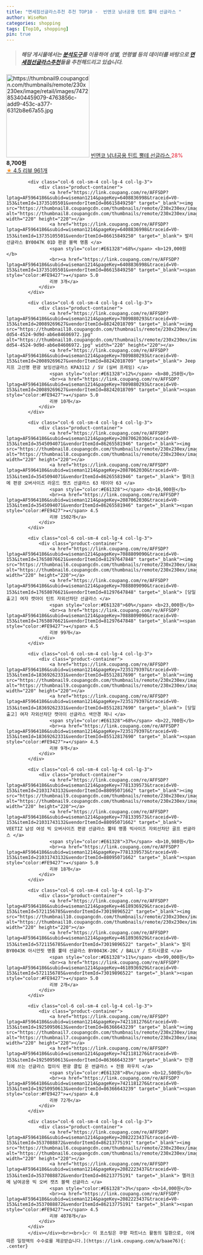```yaml
---
title: "면세점선글라스추천 추천 TOP10 -  빈앤코 남녀공용 틴트 뿔테 선글라스 "
author: WiseMan
categories: shopping
tags: [Top10, shopping]
pin: true
---
```


> ##### 해당 게시물에서는 [**분석도구**](https://itemscout.io/)를 이용하여 **성별**, **연령별** 등의 데이터를 바탕으로 [**면세점선글라스추천**](https://link.coupang.com/a/baae76)들을 추천해드리고 있습니다.
<div class="container"><div class="row">
            <div class="col-6 col-sm-4 col-lg-4 col-lg-3">
                <div class="product-container">
                    <a href="https://link.coupang.com/re/AFFSDP?lptag=AF5964186&subid=wiseman1214&pageKey=6446322214&traceid=V0-153&itemId=13975098676&vendorItemId=81223975796" target="_blank"><img src="https://thumbnail9.coupangcdn.com/thumbnails/remote/230x230ex/image/retail/images/7472853404459079-4763856c-add9-453c-a377-6312b8e67a55.jpg" alt="https://thumbnail9.coupangcdn.com/thumbnails/remote/230x230ex/image/retail/images/7472853404459079-4763856c-add9-453c-a377-6312b8e67a55.jpg" width="220" height="220"></a>
                    <a href="https://link.coupang.com/re/AFFSDP?lptag=AF5964186&subid=wiseman1214&pageKey=6446322214&traceid=V0-153&itemId=13975098676&vendorItemId=81223975796" target="_blank"> 빈앤코 남녀공용 틴트 뿔테 선글라스 </a>
                    <span style="color:#E61328">28%</span> <b>8,700원</b>
                    <br><a href="https://link.coupang.com/re/AFFSDP?lptag=AF5964186&subid=wiseman1214&pageKey=6446322214&traceid=V0-153&itemId=13975098676&vendorItemId=81223975796" target="_blank"><span style="color:#FE9427">★</span> 4.5
                    리뷰 961개</a>
                </div>
            </div>
            
            <div class="col-6 col-sm-4 col-lg-4 col-lg-3">
                <div class="product-container">
                    <a href="https://link.coupang.com/re/AFFSDP?lptag=AF5964186&subid=wiseman1214&pageKey=6408836998&traceid=V0-153&itemId=13735105501&vendorItemId=86615849250" target="_blank"><img src="https://thumbnail8.coupangcdn.com/thumbnails/remote/230x230ex/image/vendor_inventory/30d4/fa39a824c402507aba27eaabf042194decfc539ff9113dcf555b0838d883.jpg" alt="https://thumbnail8.coupangcdn.com/thumbnails/remote/230x230ex/image/vendor_inventory/30d4/fa39a824c402507aba27eaabf042194decfc539ff9113dcf555b0838d883.jpg" width="220" height="220"></a>
                    <a href="https://link.coupang.com/re/AFFSDP?lptag=AF5964186&subid=wiseman1214&pageKey=6408836998&traceid=V0-153&itemId=13735105501&vendorItemId=86615849250" target="_blank"> 발리 선글라스 BY0047K 01D 편광 블랙 명품 </a>
                    <span style="color:#E61328">68%</span> <b>129,000원</b>
                    <br><a href="https://link.coupang.com/re/AFFSDP?lptag=AF5964186&subid=wiseman1214&pageKey=6408836998&traceid=V0-153&itemId=13735105501&vendorItemId=86615849250" target="_blank"><span style="color:#FE9427">★</span> 5.0
                    리뷰 3개</a>
                </div>
            </div>
            
            <div class="col-6 col-sm-4 col-lg-4 col-lg-3">
                <div class="product-container">
                    <a href="https://link.coupang.com/re/AFFSDP?lptag=AF5964186&subid=wiseman1214&pageKey=7809880293&traceid=V0-153&itemId=20089269627&vendorItemId=88242018709" target="_blank"><img src="https://thumbnail10.coupangcdn.com/thumbnails/remote/230x230ex/image/retail/images/2024/01/02/10/0/26303622-dd54-4524-9d9d-ab6e84606972.jpg" alt="https://thumbnail10.coupangcdn.com/thumbnails/remote/230x230ex/image/retail/images/2024/01/02/10/0/26303622-dd54-4524-9d9d-ab6e84606972.jpg" width="220" height="220"></a>
                    <a href="https://link.coupang.com/re/AFFSDP?lptag=AF5964186&subid=wiseman1214&pageKey=7809880293&traceid=V0-153&itemId=20089269627&vendorItemId=88242018709" target="_blank"> Jeep 지프 고선명 편광 보잉선글라스 KPA3112 / SV (실버 프레임) </a>
                    <span style="color:#E61328">12%</span> <b>80,250원</b>
                    <br><a href="https://link.coupang.com/re/AFFSDP?lptag=AF5964186&subid=wiseman1214&pageKey=7809880293&traceid=V0-153&itemId=20089269627&vendorItemId=88242018709" target="_blank"><span style="color:#FE9427">★</span> 5.0
                    리뷰 10개</a>
                </div>
            </div>
            
            <div class="col-6 col-sm-4 col-lg-4 col-lg-3">
                <div class="product-container">
                    <a href="https://link.coupang.com/re/AFFSDP?lptag=AF5964186&subid=wiseman1214&pageKey=2087062030&traceid=V0-153&itemId=3545094071&vendorItemId=86265581946" target="_blank"><img src="https://thumbnail8.coupangcdn.com/thumbnails/remote/230x230ex/image/rs_quotation_api/db0mpr8e/5b96da9f6a814171af877b0ba3b17162.jpg" alt="https://thumbnail8.coupangcdn.com/thumbnails/remote/230x230ex/image/rs_quotation_api/db0mpr8e/5b96da9f6a814171af877b0ba3b17162.jpg" width="220" height="220"></a>
                    <a href="https://link.coupang.com/re/AFFSDP?lptag=AF5964186&subid=wiseman1214&pageKey=2087062030&traceid=V0-153&itemId=3545094071&vendorItemId=86265581946" target="_blank"> 멜라크메 편광 오버사이즈 라운드 캣츠 선글라스 63 테이아 63 </a>
                    <span style="color:#E61328"></span> <b>16,900원</b>
                    <br><a href="https://link.coupang.com/re/AFFSDP?lptag=AF5964186&subid=wiseman1214&pageKey=2087062030&traceid=V0-153&itemId=3545094071&vendorItemId=86265581946" target="_blank"><span style="color:#FE9427">★</span> 4.5
                    리뷰 1502개</a>
                </div>
            </div>
            
            <div class="col-6 col-sm-4 col-lg-4 col-lg-3">
                <div class="product-container">
                    <a href="https://link.coupang.com/re/AFFSDP?lptag=AF5964186&subid=wiseman1214&pageKey=7088809090&traceid=V0-153&itemId=17658076621&vendorItemId=81297647848" target="_blank"><img src="https://thumbnail6.coupangcdn.com/thumbnails/remote/230x230ex/image/vendor_inventory/90a7/ca45b81158835b1b5315c81997745d720a4642b7154670fa6dcea6c24c47.jpg" alt="https://thumbnail6.coupangcdn.com/thumbnails/remote/230x230ex/image/vendor_inventory/90a7/ca45b81158835b1b5315c81997745d720a4642b7154670fa6dcea6c24c47.jpg" width="220" height="220"></a>
                    <a href="https://link.coupang.com/re/AFFSDP?lptag=AF5964186&subid=wiseman1214&pageKey=7088809090&traceid=V0-153&itemId=17658076621&vendorItemId=81297647848" target="_blank"> [당일출고] 여자 캣아이 틴트 자외선차단 선글라스 </a>
                    <span style="color:#E61328">60%</span> <b>23,000원</b>
                    <br><a href="https://link.coupang.com/re/AFFSDP?lptag=AF5964186&subid=wiseman1214&pageKey=7088809090&traceid=V0-153&itemId=17658076621&vendorItemId=81297647848" target="_blank"><span style="color:#FE9427">★</span> 4.5
                    리뷰 99개</a>
                </div>
            </div>
            
            <div class="col-6 col-sm-4 col-lg-4 col-lg-3">
                <div class="product-container">
                    <a href="https://link.coupang.com/re/AFFSDP?lptag=AF5964186&subid=wiseman1214&pageKey=7235179397&traceid=V0-153&itemId=18369262331&vendorItemId=85512817690" target="_blank"><img src="https://thumbnail9.coupangcdn.com/thumbnails/remote/230x230ex/image/vendor_inventory/e63e/0aca352c944e770ffe3b680e7088385ed0ebc01c00f4471cd321acce5c8d.jpg" alt="https://thumbnail9.coupangcdn.com/thumbnails/remote/230x230ex/image/vendor_inventory/e63e/0aca352c944e770ffe3b680e7088385ed0ebc01c00f4471cd321acce5c8d.jpg" width="220" height="220"></a>
                    <a href="https://link.coupang.com/re/AFFSDP?lptag=AF5964186&subid=wiseman1214&pageKey=7235179397&traceid=V0-153&itemId=18369262331&vendorItemId=85512817690" target="_blank"> [당일출고] 여자 자외선차단 캣아이 선글라스 색안경 제니 </a>
                    <span style="color:#E61328">68%</span> <b>22,700원</b>
                    <br><a href="https://link.coupang.com/re/AFFSDP?lptag=AF5964186&subid=wiseman1214&pageKey=7235179397&traceid=V0-153&itemId=18369262331&vendorItemId=85512817690" target="_blank"><span style="color:#FE9427">★</span> 4.5
                    리뷰 9개</a>
                </div>
            </div>
            
            <div class="col-6 col-sm-4 col-lg-4 col-lg-3">
                <div class="product-container">
                    <a href="https://link.coupang.com/re/AFFSDP?lptag=AF5964186&subid=wiseman1214&pageKey=7781339573&traceid=V0-153&itemId=21031743132&vendorItemId=88095071662" target="_blank"><img src="https://thumbnail9.coupangcdn.com/thumbnails/remote/230x230ex/image/vendor_inventory/288d/9eb3cfa7483a1dfa84a5194809e8d9794ce3d003b547275cef964824e4a2.jpg" alt="https://thumbnail9.coupangcdn.com/thumbnails/remote/230x230ex/image/vendor_inventory/288d/9eb3cfa7483a1dfa84a5194809e8d9794ce3d003b547275cef964824e4a2.jpg" width="220" height="220"></a>
                    <a href="https://link.coupang.com/re/AFFSDP?lptag=AF5964186&subid=wiseman1214&pageKey=7781339573&traceid=V0-153&itemId=21031743132&vendorItemId=88095071662" target="_blank"> VEETIZ 남성 여성 빅 오버사이즈 편광 선글라스 뿔테 명품 빅사이즈 자외선차단 골프 썬글라스 </a>
                    <span style="color:#E61328">37%</span> <b>10,980원</b>
                    <br><a href="https://link.coupang.com/re/AFFSDP?lptag=AF5964186&subid=wiseman1214&pageKey=7781339573&traceid=V0-153&itemId=21031743132&vendorItemId=88095071662" target="_blank"><span style="color:#FE9427">★</span> 5.0
                    리뷰 18개</a>
                </div>
            </div>
            
            <div class="col-6 col-sm-4 col-lg-4 col-lg-3">
                <div class="product-container">
                    <a href="https://link.coupang.com/re/AFFSDP?lptag=AF5964186&subid=wiseman1214&pageKey=4618936929&traceid=V0-153&itemId=5721156785&vendorItemId=73019896522" target="_blank"><img src="https://thumbnail10.coupangcdn.com/thumbnails/remote/230x230ex/image/vendor_inventory/9711/90b6f64e6522658e0e6d1ed22f46edb992691fc0fb8285c7d57800d28126.jpg" alt="https://thumbnail10.coupangcdn.com/thumbnails/remote/230x230ex/image/vendor_inventory/9711/90b6f64e6522658e0e6d1ed22f46edb992691fc0fb8285c7d57800d28126.jpg" width="220" height="220"></a>
                    <a href="https://link.coupang.com/re/AFFSDP?lptag=AF5964186&subid=wiseman1214&pageKey=4618936929&traceid=V0-153&itemId=5721156785&vendorItemId=73019896522" target="_blank"> 발리 BY0043K 아시안핏 명품 뿔테 선글라스 BY0043K-20C / BALLY / 트리시클로 </a>
                    <span style="color:#E61328">11%</span> <b>99,000원</b>
                    <br><a href="https://link.coupang.com/re/AFFSDP?lptag=AF5964186&subid=wiseman1214&pageKey=4618936929&traceid=V0-153&itemId=5721156785&vendorItemId=73019896522" target="_blank"><span style="color:#FE9427">★</span> 5.0
                    리뷰 2개</a>
                </div>
            </div>
            
            <div class="col-6 col-sm-4 col-lg-4 col-lg-3">
                <div class="product-container">
                    <a href="https://link.coupang.com/re/AFFSDP?lptag=AF5964186&subid=wiseman1214&pageKey=7421181276&traceid=V0-153&itemId=19250950613&vendorItemId=86366643239" target="_blank"><img src="https://thumbnail7.coupangcdn.com/thumbnails/remote/230x230ex/image/vendor_inventory/fb7c/1c24d075d506d319162cccb20dc0d87f91a84455c18636ecbc810f755132.jpg" alt="https://thumbnail7.coupangcdn.com/thumbnails/remote/230x230ex/image/vendor_inventory/fb7c/1c24d075d506d319162cccb20dc0d87f91a84455c18636ecbc810f755132.jpg" width="220" height="220"></a>
                    <a href="https://link.coupang.com/re/AFFSDP?lptag=AF5964186&subid=wiseman1214&pageKey=7421181276&traceid=V0-153&itemId=19250950613&vendorItemId=86366643239" target="_blank"> 안경위에 쓰는 선글라스 접이식 편광 클립 온 썬글라스 + 전용 파우치 </a>
                    <span style="color:#E61328">8%</span> <b>12,500원</b>
                    <br><a href="https://link.coupang.com/re/AFFSDP?lptag=AF5964186&subid=wiseman1214&pageKey=7421181276&traceid=V0-153&itemId=19250950613&vendorItemId=86366643239" target="_blank"><span style="color:#FE9427">★</span> 4.0
                    리뷰 72개</a>
                </div>
            </div>
            
            <div class="col-6 col-sm-4 col-lg-4 col-lg-3">
                <div class="product-container">
                    <a href="https://link.coupang.com/re/AFFSDP?lptag=AF5964186&subid=wiseman1214&pageKey=2082223437&traceid=V0-153&itemId=3537088872&vendorItemId=86213775191" target="_blank"><img src="https://thumbnail6.coupangcdn.com/thumbnails/remote/230x230ex/image/rs_quotation_api/njoxim2a/14f56773b0c24a34bf6f79f6a1fb9365.jpg" alt="https://thumbnail6.coupangcdn.com/thumbnails/remote/230x230ex/image/rs_quotation_api/njoxim2a/14f56773b0c24a34bf6f79f6a1fb9365.jpg" width="220" height="220"></a>
                    <a href="https://link.coupang.com/re/AFFSDP?lptag=AF5964186&subid=wiseman1214&pageKey=2082223437&traceid=V0-153&itemId=3537088872&vendorItemId=86213775191" target="_blank"> 멜라크메 남여공용 빅 오버 캣츠 블랙 선글라스 </a>
                    <span style="color:#E61328">3%</span> <b>14,000원</b>
                    <br><a href="https://link.coupang.com/re/AFFSDP?lptag=AF5964186&subid=wiseman1214&pageKey=2082223437&traceid=V0-153&itemId=3537088872&vendorItemId=86213775191" target="_blank"><span style="color:#FE9427">★</span> 4.5
                    리뷰 4078개</a>
                </div>
            </div>
            </div></div><br><br>[👉 이 포스팅은 쿠팡 파트너스 활동의 일환으로, 이에 따른 일정액의 수수료를 제공받습니다.](https://link.coupang.com/a/baae76){: .center}